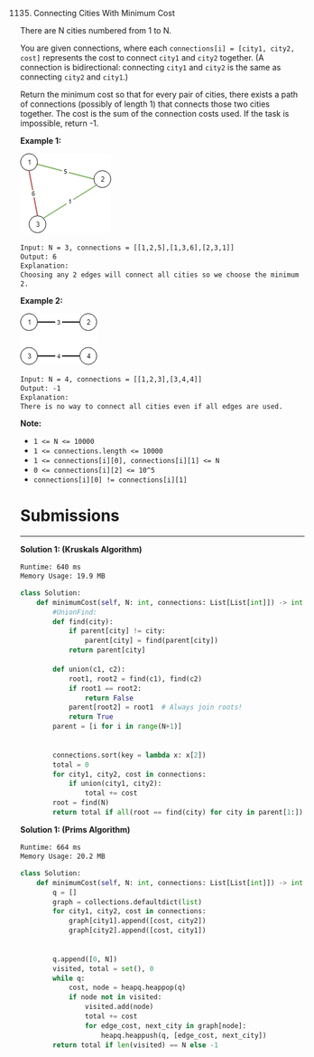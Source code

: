 1135. Connecting Cities With Minimum Cost

There are N cities numbered from 1 to N.

You are given connections, where each `connections[i] = [city1, city2, cost]` represents the cost to connect `city1` and `city2` together.  (A connection is bidirectional: connecting `city1` and `city2` is the same as connecting `city2` and `city1`.)

Return the minimum cost so that for every pair of cities, there exists a path of connections (possibly of length 1) that connects those two cities together.  The cost is the sum of the connection costs used. If the task is impossible, return -1.

 

**Example 1:**

![1135_1314_ex2.png](img/1135_1314_ex2.png)
```
Input: N = 3, connections = [[1,2,5],[1,3,6],[2,3,1]]
Output: 6
Explanation: 
Choosing any 2 edges will connect all cities so we choose the minimum 2.
```

**Example 2:**

![1135_1314_ex1.png](img/1135_1314_ex1.png)
```
Input: N = 4, connections = [[1,2,3],[3,4,4]]
Output: -1
Explanation: 
There is no way to connect all cities even if all edges are used.
```

**Note:**

* `1 <= N <= 10000`
* `1 <= connections.length <= 10000`
* `1 <= connections[i][0], connections[i][1] <= N`
* `0 <= connections[i][2] <= 10^5`
* `connections[i][0] != connections[i][1]`

# Submissions
---
**Solution 1: (Kruskals Algorithm)**
```
Runtime: 640 ms
Memory Usage: 19.9 MB
```
```python
class Solution:
    def minimumCost(self, N: int, connections: List[List[int]]) -> int:
        #UnionFind:
        def find(city):
            if parent[city] != city:
                parent[city] = find(parent[city])
            return parent[city]

        def union(c1, c2):
            root1, root2 = find(c1), find(c2)
            if root1 == root2:
                return False
            parent[root2] = root1  # Always join roots!
            return True
        parent = [i for i in range(N+1)]


        connections.sort(key = lambda x: x[2])
        total = 0
        for city1, city2, cost in connections:
            if union(city1, city2):
                total += cost
        root = find(N)
        return total if all(root == find(city) for city in parent[1:]) else -1 
```

**Solution 1: (Prims Algorithm)**
```
Runtime: 664 ms
Memory Usage: 20.2 MB
```
```python
class Solution:
    def minimumCost(self, N: int, connections: List[List[int]]) -> int:
        q = []
        graph = collections.defaultdict(list)
        for city1, city2, cost in connections:
            graph[city1].append([cost, city2])
            graph[city2].append([cost, city1])


        q.append([0, N])
        visited, total = set(), 0
        while q:
            cost, node = heapq.heappop(q)
            if node not in visited:
                visited.add(node)
                total += cost
                for edge_cost, next_city in graph[node]:
                    heapq.heappush(q, [edge_cost, next_city])
        return total if len(visited) == N else -1
```     
